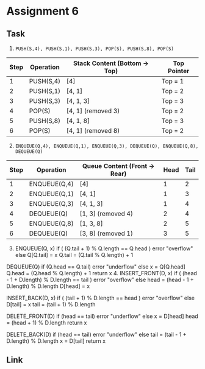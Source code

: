 # Assignment 6
## Task
1. `PUSH(S,4), PUSH(S,1), PUSH(S,3), POP(S), PUSH(S,8), POP(S)`

| Step | Operation     | Stack Content (Bottom → Top) | Top Pointer |
|------|---------------|-------------------------------|-------------|
| 1    | PUSH(S,4)     | [4]                          | Top = 1     |
| 2    | PUSH(S,1)     | [4, 1]                       | Top = 2     |
| 3    | PUSH(S,3)     | [4, 1, 3]                    | Top = 3     |
| 4    | POP(S)        | [4, 1] (removed 3)           | Top = 2     |
| 5    | PUSH(S,8)     | [4, 1, 8]                    | Top = 3     |
| 6    | POP(S)        | [4, 1] (removed 8)           | Top = 2     |
2. `ENQUEUE(Q,4), ENQUEUE(Q,1), ENQUEUE(Q,3), DEQUEUE(Q), ENQUEUE(Q,8), DEQUEUE(Q)`

| Step | Operation      | Queue Content (Front → Rear) | Head | Tail |
|------|----------------|-------------------------------|------|------|
| 1    | ENQUEUE(Q,4)   | [4]                          | 1    | 2    |
| 2    | ENQUEUE(Q,1)   | [4, 1]                       | 1    | 3    |
| 3    | ENQUEUE(Q,3)   | [4, 1, 3]                    | 1    | 4    |
| 4    | DEQUEUE(Q)     | [1, 3] (removed 4)           | 2    | 4    |
| 5    | ENQUEUE(Q,8)   | [1, 3, 8]                    | 2    | 5    |
| 6    | DEQUEUE(Q)     | [3, 8] (removed 1)           | 3    | 5    |

3.
   ENQUEUE(Q, x)
if ( (Q.tail + 1) % Q.length == Q.head )
    error "overflow"
else
    Q[Q.tail] = x
    Q.tail = (Q.tail % Q.length) + 1

DEQUEUE(Q)
if (Q.head == Q.tail)
    error "underflow"
else
    x = Q[Q.head]
    Q.head = (Q.head % Q.length) + 1
    return x
4. 
INSERT_FRONT(D, x)
if ( (head - 1 + D.length) % D.length == tail )
    error "overflow"
else
    head = (head - 1 + D.length) % D.length
    D[head] = x

INSERT_BACK(D, x)
if ( (tail + 1) % D.length == head )
    error "overflow"
else
    D[tail] = x
    tail = (tail + 1) % D.length

DELETE_FRONT(D)
if (head == tail)
    error "underflow"
else
    x = D[head]
    head = (head + 1) % D.length
    return x

DELETE_BACK(D)
if (head == tail)
    error "underflow"
else
    tail = (tail - 1 + D.length) % D.length
    x = D[tail]
    return x

## Link
